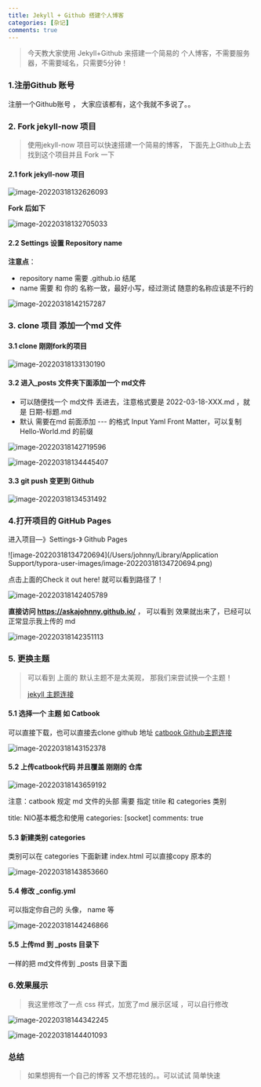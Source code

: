 ```yaml
---
title: Jekyll + Github 搭建个人博客
categories: [杂记]
comments: true
---
```


>   今天教大家使用 Jekyll+Github 来搭建一个简易的 个人博客，不需要服务器，不需要域名，只需要5分钟！



### 1.注册Github 账号

注册一个Github账号 ， 大家应该都有，这个我就不多说了。。 



### 2. Fork jekyll-now 项目

>   使用jekyll-now 项目可以快速搭建一个简易的博客， 下面先上Github上去找到这个项目并且 Fork 一下



#### 2.1 fork jekyll-now 项目

![image-20220318132626093](https://cdn.askajohnny.com/image-20220318132626093.png)



**Fork 后如下**

![image-20220318132705033](https://cdn.askajohnny.com/image-20220318132705033.png)



#### 2.2 Settings 设置 Repository name 

**注意点**：

-   repository name 需要 .github.io 结尾
-   name 需要 和 你的 名称一致，最好小写，经过测试 随意的名称应该是不行的



![image-20220318142157287](https://cdn.askajohnny.com/image-20220318142157287.png)





### 3. clone 项目 添加一个md 文件



#### 3.1 clone 刚刚fork的项目

![image-20220318133130190](https://cdn.askajohnny.com/image-20220318133130190.png)



#### 3.2 进入_posts 文件夹下面添加一个 md文件

-   可以随便找一个 md文件 丢进去，注意格式要是 2022-03-18-XXX.md  ，就是  日期-标题.md
-   默认 需要在md 前面添加 --- 的格式 Input Yaml Front Matter，可以复制 Hello-World.md 的前缀

![image-20220318142719596](https://cdn.askajohnny.com/image-20220318142719596.png)







![image-20220318134445407](https://cdn.askajohnny.com/image-20220318134445407.png)



#### 3.3 git push 变更到 Github 

![image-20220318134531492](https://cdn.askajohnny.com/image-20220318134531492.png)





### 4.打开项目的 GitHub Pages 

进入项目—》Settings-》 Github Pages



![image-20220318134720694](/Users/johnny/Library/Application Support/typora-user-images/image-20220318134720694.png)

点击上面的Check it out here!   就可以看到路径了！ 

![image-20220318142405789](https://cdn.askajohnny.com/image-20220318142405789.png)





**直接访问 https://askajohnny.github.io/** ， 可以看到 效果就出来了，已经可以正常显示我上传的 md

![image-20220318142351113](https://cdn.askajohnny.com/image-20220318142351113.png)



### 5. 更换主题

>   可以看到 上面的 默认主题不是太美观， 那我们来尝试换一个主题！
>
>   [jekyll 主题连接](http://jekyllthemes.org/)



#### 5.1 选择一个 主题 如 Catbook

可以直接下载，也可以直接去clone github 地址 [catbook Github主题连接](https://github.com/starry99/catbook)



![image-20220318143152378](https://cdn.askajohnny.com/image-20220318143152378.png)





#### 5.2 上传catbook代码 并且覆盖 刚刚的 仓库

![image-20220318143659192](https://cdn.askajohnny.com/image-20220318143659192.png)



注意：catbook 规定 md 文件的头部 需要 指定 titile 和 categories 类别

title: NIO基本概念和使用
categories: [socket]
comments: true



#### 5.3 新建类别 categories  

类别可以在 categories 下面新建 index.html 可以直接copy 原本的 

![image-20220318143853660](https://cdn.askajohnny.com/image-20220318143853660.png)



#### 5.4 修改 **_config.yml** 

可以指定你自己的  头像， name 等 

![image-20220318144246866](https://cdn.askajohnny.com/image-20220318144246866.png)

#### 5.5 上传md 到 _posts 目录下



一样的把 md文件传到 _posts 目录下面





### 6.效果展示

>   我这里修改了一点 css 样式，加宽了md 展示区域 ，可以自行修改

![image-20220318144342245](https://cdn.askajohnny.com/image-20220318144342245.png)



![image-20220318144401093](https://cdn.askajohnny.com/image-20220318144401093.png)





### 总结

>   如果想拥有一个自己的博客 又不想花钱的。。可以试试 简单快速
